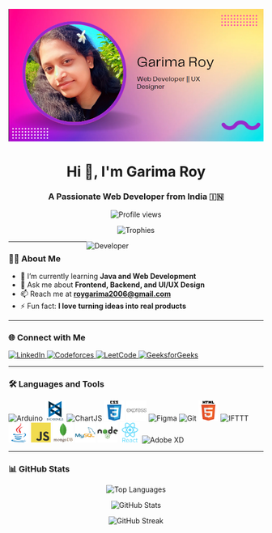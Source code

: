 <p align="center">
  <img src="https://github.com/royGarima1518/royGarima1518/blob/main/banner.png" alt="Garima Roy Banner">
</p>

<h1 align="center">Hi 👋, I'm Garima Roy</h1>
<h3 align="center">A Passionate Web Developer from India 🇮🇳</h3>

<p align="center">
  <img src="https://komarev.com/ghpvc/?username=roygarima1518&label=Profile%20views&color=0e75b6&style=flat" alt="Profile views" />
</p>

<p align="center">
  <img src="https://github-profile-trophy.vercel.app/?username=roygarima1518&theme=onedark&no-frame=true&no-bg=true" alt="Trophies" />
</p>

<img align="right" src="https://repository-images.githubusercontent.com/462900780/0a10af70-6cbf-46df-9071-0ff586a3b1d6" alt="Developer" width="350"/>

---

### 👩‍💻 About Me

- 🌱 I’m currently learning **Java and Web Development**
- 💬 Ask me about **Frontend, Backend, and UI/UX Design**
- 📫 Reach me at **roygarima2006@gmail.com**
- ⚡ Fun fact: **I love turning ideas into real products**

---

### 🌐 Connect with Me

<p>
  <a href="https://www.linkedin.com/in/garima-roy-7a0130242/" target="_blank">
    <img src="https://raw.githubusercontent.com/rahuldkjain/github-profile-readme-generator/master/src/images/icons/Social/linked-in-alt.svg" alt="LinkedIn" height="30" />
  </a>
  <a href="https://codeforces.com/profile/roygarima" target="_blank">
    <img src="https://raw.githubusercontent.com/rahuldkjain/github-profile-readme-generator/master/src/images/icons/Social/codeforces.svg" alt="Codeforces" height="30" />
  </a>
  <a href="https://leetcode.com/roygarima2006/" target="_blank">
    <img src="https://raw.githubusercontent.com/rahuldkjain/github-profile-readme-generator/master/src/images/icons/Social/leet-code.svg" alt="LeetCode" height="30" />
  </a>
  <a href="https://auth.geeksforgeeks.org/user/roygari072q" target="_blank">
    <img src="https://raw.githubusercontent.com/rahuldkjain/github-profile-readme-generator/master/src/images/icons/Social/geeks-for-geeks.svg" alt="GeeksforGeeks" height="30" />
  </a>
</p>

---

### 🛠️ Languages and Tools

<p>
  <img src="https://cdn.worldvectorlogo.com/logos/arduino-1.svg" alt="Arduino" width="40" />
  <img src="https://raw.githubusercontent.com/devicons/devicon/master/icons/backbonejs/backbonejs-original-wordmark.svg" alt="BackboneJS" width="40" />
  <img src="https://www.chartjs.org/media/logo-title.svg" alt="ChartJS" width="40" />
  <img src="https://raw.githubusercontent.com/devicons/devicon/master/icons/css3/css3-original-wordmark.svg" alt="CSS3" width="40" />
  <img src="https://raw.githubusercontent.com/devicons/devicon/master/icons/express/express-original-wordmark.svg" alt="ExpressJS" width="40" />
  <img src="https://www.vectorlogo.zone/logos/figma/figma-icon.svg" alt="Figma" width="40" />
  <img src="https://www.vectorlogo.zone/logos/git-scm/git-scm-icon.svg" alt="Git" width="40" />
  <img src="https://raw.githubusercontent.com/devicons/devicon/master/icons/html5/html5-original-wordmark.svg" alt="HTML5" width="40" />
  <img src="https://www.vectorlogo.zone/logos/ifttt/ifttt-ar21.svg" alt="IFTTT" width="40" />
  <img src="https://raw.githubusercontent.com/devicons/devicon/master/icons/java/java-original.svg" alt="Java" width="40" />
  <img src="https://raw.githubusercontent.com/devicons/devicon/master/icons/javascript/javascript-original.svg" alt="JavaScript" width="40" />
  <img src="https://raw.githubusercontent.com/devicons/devicon/master/icons/mongodb/mongodb-original-wordmark.svg" alt="MongoDB" width="40" />
  <img src="https://raw.githubusercontent.com/devicons/devicon/master/icons/mysql/mysql-original-wordmark.svg" alt="MySQL" width="40" />
  <img src="https://raw.githubusercontent.com/devicons/devicon/master/icons/nodejs/nodejs-original-wordmark.svg" alt="NodeJS" width="40" />
  <img src="https://raw.githubusercontent.com/devicons/devicon/master/icons/react/react-original-wordmark.svg" alt="React" width="40" />
  <img src="https://cdn.worldvectorlogo.com/logos/adobe-xd.svg" alt="Adobe XD" width="40" />
</p>

---

### 📊 GitHub Stats

<p align="center">
  <img src="https://github-readme-stats.vercel.app/api/top-langs?username=roygarima1518&show_icons=true&locale=en&layout=compact" alt="Top Languages" />
</p>
<p align="center">
  <img src="https://github-readme-stats.vercel.app/api?username=roygarima1518&show_icons=true&locale=en" alt="GitHub Stats" />
</p>
<p align="center">
  <img src="https://github-readme-streak-stats.herokuapp.com/?user=roygarima1518" alt="GitHub Streak" />
</p>
